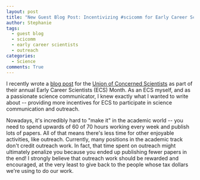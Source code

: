 ```yaml
---
layout: post
title: "New Guest Blog Post: Incentivizing #scicomm for Early Career Scientists"
author: Stephanie
tags:
  - guest blog
  - scicomm
  - early career scientists
  - outreach
categories:
  - Science
comments: True
---
```


I recently wrote a [blog
post](https://blog.ucsusa.org/science-blogger/bringing-communication-back-into-science-incentivizing-scicomm-efforts-for-early-career-scientists)
for the [Union of Concerned Scientists](https://www.ucsusa.org/) as part of their
annual Early Career Scientists (ECS) Month. As an ECS myself, and as a passionate
science communicator, I knew exactly what I wanted to write about -- providing
more incentives for ECS to participate in science communication and outreach.

Nowadays, it's incredibly hard to "make it" in the academic world -- you need to
spend upwards of 60 of 70 hours working every week and publish lots of
papers. All of that means there's less time for other enjoyable activities, like
outreach. Currently, many positions in the academic track don't credit outreach
work. In fact, that time spent on outreach might ultimately penalize you because
you ended up publishing fewer papers in the end! I strongly believe that
outreach work should be rewarded and encouraged, at the very least to give back
to the people whose tax dollars we're using to do our work.
